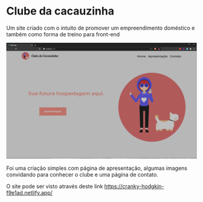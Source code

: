 # Clube da cacauzinha

Um site criado com o intuito de promover um empreendimento doméstico e também como forma de treino para front-end

![](/src/img/site.png)


Foi uma criação simples com página de apresentação, algumas  imagens convidando para conhecer o clube e uma página de contato.

O site pode ser visto através deste link https://cranky-hodgkin-f9e1ad.netlify.app/
